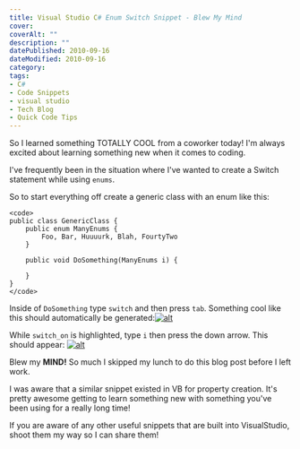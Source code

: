 ```yaml
---
title: Visual Studio C# Enum Switch Snippet - Blew My Mind
cover: 
coverAlt: ""
description: ""
datePublished: 2010-09-16  
dateModified: 2010-09-16 
category: 
tags:
- C#
- Code Snippets
- visual studio
- Tech Blog
- Quick Code Tips
---
```


So I learned something TOTALLY COOL from a coworker today! I'm always excited about learning something new when it comes to coding.

I've frequently been in the situation where I've wanted to create a Switch statement while using `enums`.
<!-- more -->
So to start everything off create a generic class with an enum like this:

    
    
    <code>
    public class GenericClass {
        public enum ManyEnums {
            Foo, Bar, Huuuurk, Blah, FourtyTwo
        }
    
        public void DoSomething(ManyEnums i) {
    
        }
    }
    </code>
    



Inside of `DoSomething` type `switch` and then press `tab`. Something cool like this should automatically be generated:[![alt](http://blog.worthyd.com/wp-content/uploads/2010/09/Snippet1.png)](http://blog.worthyd.com/wp-content/uploads/2010/09/Snippet1.png)

While `switch_on` is highlighted, type `i` then press the down arrow. This should appear:
[![alt](http://blog.worthyd.com/wp-content/uploads/2010/09/Snippet2.png)](http://blog.worthyd.com/wp-content/uploads/2010/09/Snippet2.png)

Blew my **MIND!** So much I skipped my lunch to do this blog post before I left work.

I was aware that a similar snippet existed in VB for property creation.  It's pretty awesome getting to learn something new with something you've been using for a really long time!

If you are aware of any other useful snippets that are built into VisualStudio, shoot them my way so I can share them!
